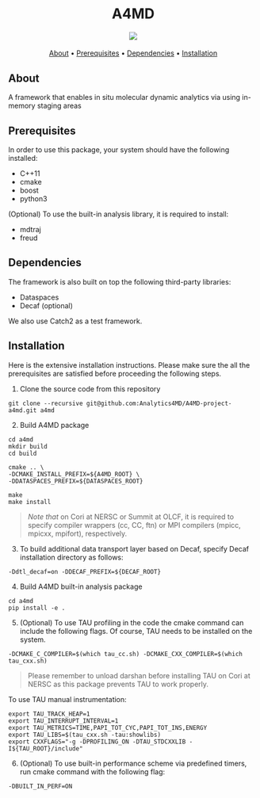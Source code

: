 <h1 align="center">  
  A4MD
  <h4 align="center">
  <a href="https://globalcomputing.group/assets/img/research/a4md.png"><img src="https://globalcomputing.group/assets/img/research/a4md.png"/></a>
  </h4>
</h1>

<p align="center">
  <a href="#about">About</a> •
  <a href="#prerequisites">Prerequisites</a> •
  <a href="#dependencies">Dependencies</a> •
  <a href="#installation">Installation</a> 
</p>

## About

A framework that enables in situ molecular dynamic analytics via using in-memory staging areas

## Prerequisites

In order to use this package, your system should have the following installed:
- C++11
- cmake
- boost
- python3

(Optional) To use the built-in analysis library, it is required to install:
- mdtraj
- freud

## Dependencies

The framework is also built on top the following third-party libraries: 
- Dataspaces
- Decaf (optional) 

We also use Catch2 as a test framework.

## Installation

Here is the extensive installation instructions. Please make sure the all the prerequisites are satisfied before proceeding the following steps.

1. Clone the source code from this repository

```
git clone --recursive git@github.com:Analytics4MD/A4MD-project-a4md.git a4md
```

2. Build A4MD package 

```
cd a4md
mkdir build
cd build

cmake .. \
-DCMAKE_INSTALL_PREFIX=${A4MD_ROOT} \
-DDATASPACES_PREFIX=${DATASPACES_ROOT}

make
make install
```

> *Note that* on Cori at NERSC or Summit at OLCF, it is required to specify compiler wrappers (cc, CC, ftn) or MPI compilers (mpicc, mpicxx, mpifort), respectively.

3. To build additional data transport layer based on Decaf, specify Decaf installation directory as follows:

```
-Ddtl_decaf=on -DDECAF_PREFIX=${DECAF_ROOT}
```

4. Build A4MD built-in analysis package

```
cd a4md
pip install -e .
```

5. (Optional) To use TAU profiling in the code the cmake command can include the following flags. Of course, TAU needs to be installed on the system.

```
-DCMAKE_C_COMPILER=$(which tau_cc.sh) -DCMAKE_CXX_COMPILER=$(which tau_cxx.sh)
```

> Please remember to unload darshan before installing TAU on Cori at NERSC as this package prevents TAU to work properly.

To use TAU manual instrumentation:

```
export TAU_TRACK_HEAP=1
export TAU_INTERRUPT_INTERVAL=1
export TAU_METRICS=TIME,PAPI_TOT_CYC,PAPI_TOT_INS,ENERGY
export TAU_LIBS=$(tau_cxx.sh -tau:showlibs)
export CXXFLAGS="-g -DPROFILING_ON -DTAU_STDCXXLIB -I${TAU_ROOT}/include"
```

6. (Optional) To use built-in performance scheme via predefined timers, run cmake command with the following flag:

```
-DBUILT_IN_PERF=ON
```

